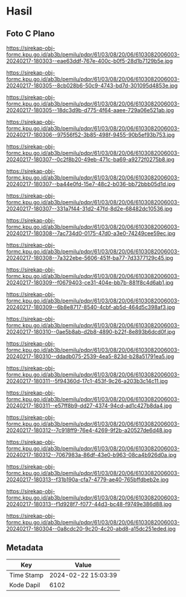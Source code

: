 # Hasil

## Foto C Plano

https://sirekap-obj-formc.kpu.go.id/ab3b/pemilu/pdpr/61/03/08/20/06/6103082006003-20240217-180303--eae63ddf-767e-400c-b0f5-28d1b7129b5e.jpg

https://sirekap-obj-formc.kpu.go.id/ab3b/pemilu/pdpr/61/03/08/20/06/6103082006003-20240217-180305--8cb028b6-50c9-4743-bd7d-301095d4853e.jpg

https://sirekap-obj-formc.kpu.go.id/ab3b/pemilu/pdpr/61/03/08/20/06/6103082006003-20240217-180305--18dc3d9b-d775-4f64-aaee-729a06e521ab.jpg

https://sirekap-obj-formc.kpu.go.id/ab3b/pemilu/pdpr/61/03/08/20/06/6103082006003-20240217-180306--97556f52-3b85-498f-9455-90b5ef93b753.jpg

https://sirekap-obj-formc.kpu.go.id/ab3b/pemilu/pdpr/61/03/08/20/06/6103082006003-20240217-180307--0c2f8b20-49eb-471c-ba69-a9272f0275b8.jpg

https://sirekap-obj-formc.kpu.go.id/ab3b/pemilu/pdpr/61/03/08/20/06/6103082006003-20240217-180307--ba44e0fd-15e7-48c2-b036-bb72bbb05d1d.jpg

https://sirekap-obj-formc.kpu.go.id/ab3b/pemilu/pdpr/61/03/08/20/06/6103082006003-20240217-180307--331a7f44-31d2-47fd-8d2e-68482dc10536.jpg

https://sirekap-obj-formc.kpu.go.id/ab3b/pemilu/pdpr/61/03/08/20/06/6103082006003-20240217-180308--7ac734d0-0175-47d0-a3e0-74249cee59ec.jpg

https://sirekap-obj-formc.kpu.go.id/ab3b/pemilu/pdpr/61/03/08/20/06/6103082006003-20240217-180308--7a322ebe-5606-451f-ba77-7d3377129c45.jpg

https://sirekap-obj-formc.kpu.go.id/ab3b/pemilu/pdpr/61/03/08/20/06/6103082006003-20240217-180309--f0679403-ce31-404e-bb7b-881f8c4d6ab1.jpg

https://sirekap-obj-formc.kpu.go.id/ab3b/pemilu/pdpr/61/03/08/20/06/6103082006003-20240217-180309--6b8e8717-8540-4cbf-ab5d-464d5c398af3.jpg

https://sirekap-obj-formc.kpu.go.id/ab3b/pemilu/pdpr/61/03/08/20/06/6103082006003-20240217-180310--0ae5b8ab-d2b8-4890-b22f-8e893b6dcd0f.jpg

https://sirekap-obj-formc.kpu.go.id/ab3b/pemilu/pdpr/61/03/08/20/06/6103082006003-20240217-180310--ddadb075-2539-4ea5-823d-b28a51791ea5.jpg

https://sirekap-obj-formc.kpu.go.id/ab3b/pemilu/pdpr/61/03/08/20/06/6103082006003-20240217-180311--5f94360d-17c1-453f-9c26-a203b3c14c11.jpg

https://sirekap-obj-formc.kpu.go.id/ab3b/pemilu/pdpr/61/03/08/20/06/6103082006003-20240217-180311--e57ff8b9-dd27-4374-94cd-ad1c427b8da4.jpg

https://sirekap-obj-formc.kpu.go.id/ab3b/pemilu/pdpr/61/03/08/20/06/6103082006003-20240217-180312--7c918ff9-76e4-4269-9f2b-a20527de6d48.jpg

https://sirekap-obj-formc.kpu.go.id/ab3b/pemilu/pdpr/61/03/08/20/06/6103082006003-20240217-180312--7067983a-86df-43e0-b963-08ca4b926d0a.jpg

https://sirekap-obj-formc.kpu.go.id/ab3b/pemilu/pdpr/61/03/08/20/06/6103082006003-20240217-180313--f31b190a-cfa7-4779-ae40-765bffdbeb2e.jpg

https://sirekap-obj-formc.kpu.go.id/ab3b/pemilu/pdpr/61/03/08/20/06/6103082006003-20240217-180313--f1d928f7-f077-44d3-bc48-f9749e386d88.jpg

https://sirekap-obj-formc.kpu.go.id/ab3b/pemilu/pdpr/61/03/08/20/06/6103082006003-20240217-180304--0a8cdc20-9c20-4c20-abd8-a15dc251eded.jpg


## Metadata

| Key        | Value               |
| ---------- | ------------------- |
| Time Stamp | 2024-02-22 15:03:39 |
| Kode Dapil | 6102                |



